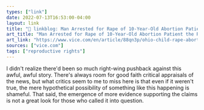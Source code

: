 ```yaml
---
types: ["link"]
date: 2022-07-13T16:53:00-04:00
layout: link
title: "🔗 linkblog: Man Arrested for Rape of 10-Year-Old Abortion Patient the Right Said Was Fake'"
art_title: "Man Arrested for Rape of 10-Year-Old Abortion Patient the Right Said Was Fake"
art_link: "https://www.vice.com/en/article/88qn3p/ohio-child-rape-abortion-dave-yost-arrest"
sources: ["vice.com"]
tags: ["reproductive rights"]
---
```

I didn't realize there'd been so much right-wing pushback against this awful, awful story. There's always room for good faith critical appraisals of the news, but what critics  seem to me to miss here is that even if it weren't true, the mere hypothetical possibility of something like this happening is shameful. That said, the emergence of more evidence supporting the claims is not a great look for those who called it into question.
 
